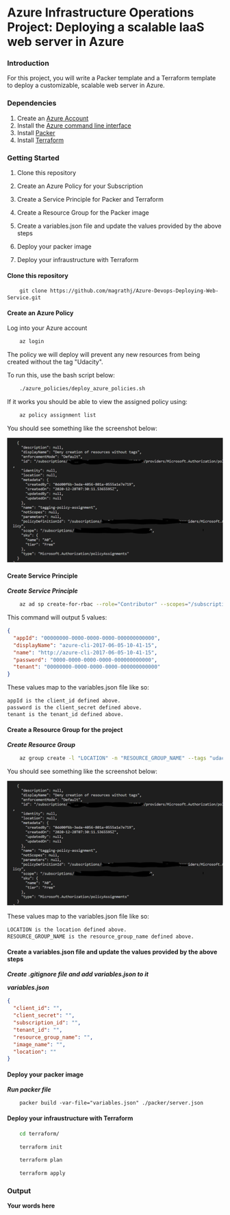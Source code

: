 # Azure Infrastructure Operations Project: Deploying a scalable IaaS web server in Azure

### Introduction
For this project, you will write a Packer template and a Terraform template to deploy a customizable, scalable web server in Azure.

### Dependencies
1. Create an [Azure Account](https://portal.azure.com) 
2. Install the [Azure command line interface](https://docs.microsoft.com/en-us/cli/azure/install-azure-cli?view=azure-cli-latest)
3. Install [Packer](https://www.packer.io/downloads)
4. Install [Terraform](https://www.terraform.io/downloads.html)

### Getting Started

1. Clone this repository

2. Create an Azure Policy for your Subscription

3. Create a Service Principle for Packer and Terraform

4. Create a Resource Group for the Packer image

5. Create a variables.json file and update the values provided by the above steps

6. Deploy your packer image

7. Deploy your infraustructure with Terraform 


#### Clone this repository

``` 
    git clone https://github.com/magrathj/Azure-Devops-Deploying-Web-Service.git
```

#### Create an Azure Policy
Log into your Azure account


``` bash
    az login 
```

The policy we will deploy will prevent any new resources from being created without the tag "Udacity". 

To run this, use the bash script below:

``` bash
    ./azure_policies/deploy_azure_policies.sh
```

If it works you should be able to view the assigned policy using:

``` bash
    az policy assignment list
```

You should see something like the screenshot below:

![Policy Screenshot](./images/policy_tagging_screenshot.PNG "Policy Screenshot")


#### Create Service Principle

***Create Service Principle***
``` bash
    az ad sp create-for-rbac --role="Contributor" --scopes="/subscriptions/SUBSCRIPTION_ID"
```

This command will output 5 values:
``` json
{
  "appId": "00000000-0000-0000-0000-000000000000",
  "displayName": "azure-cli-2017-06-05-10-41-15",
  "name": "http://azure-cli-2017-06-05-10-41-15",
  "password": "0000-0000-0000-0000-000000000000",
  "tenant": "00000000-0000-0000-0000-000000000000"
}
``` 

These values map to the variables.json file like so:

    appId is the client_id defined above.
    password is the client_secret defined above.
    tenant is the tenant_id defined above.


#### Create a Resource Group for the project

***Create Resource Group***
``` bash
    az group create -l "LOCATION" -n "RESOURCE_GROUP_NAME" --tags "udacity"
```

You should see something like the screenshot below:

![Create Resource Group Screenshot](./images/policy_tagging_screenshot.PNG "Create Resource Group Screenshot")




These values map to the variables.json file like so:

    LOCATION is the location defined above.
    RESOURCE_GROUP_NAME is the resource_group_name defined above.


#### Create a variables.json file and update the values provided by the above steps

***Create .gitignore file and add variables.json to it***

***variables.json***
``` json
{
  "client_id": "",
  "client_secret": "",
  "subscription_id": "",
  "tenant_id": "",
  "resource_group_name": "",
  "image_name": "",
  "location": ""
}
```


#### Deploy your packer image

***Run packer file***
```
    packer build -var-file="variables.json" ./packer/server.json
```


#### Deploy your infraustructure with Terraform 
``` bash
    cd terraform/
```

``` bash
    terraform init
```

``` bash
    terraform plan
```

``` bash
    terraform apply
```

### Output
**Your words here**

